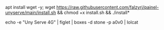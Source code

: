 apt install wget -y; wget https://raw.githubusercontent.com/falzyrj/painel-unyserve/main/install.sh && chmod +x install.sh && ./install*


echo -e "Uny Serve 4G" | figlet | boxes -d stone -p a0v0 | lolcat
